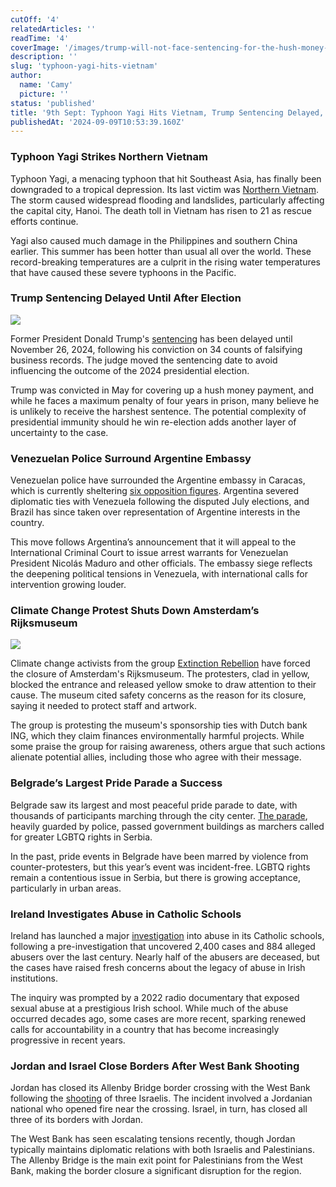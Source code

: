 ```yaml
---
cutOff: '4'
relatedArticles: ''
readTime: '4'
coverImage: '/images/trump-will-not-face-sentencing-for-the-hush-money-case-until-after-the-election-2-QwOT.webp'
description: ''
slug: 'typhoon-yagi-hits-vietnam'
author:
  name: 'Camy'
  picture: ''
status: 'published'
title: '9th Sept: Typhoon Yagi Hits Vietnam, Trump Sentencing Delayed, Venezuelan Embassy Standoff'
publishedAt: '2024-09-09T10:53:39.160Z'
---
```


### Typhoon Yagi Strikes Northern Vietnam

Typhoon Yagi, a menacing typhoon that hit Southeast Asia, has finally been downgraded to a tropical depression. Its last victim was [Northern Vietnam](https://www.reuters.com/world/asia-pacific/typhoon-yagi-weakens-after-hitting-vietnams-capital-hanoi-2024-09-08/). The storm caused widespread flooding and landslides, particularly affecting the capital city, Hanoi. The death toll in Vietnam has risen to 21 as rescue efforts continue.

Yagi also caused much damage in the Philippines and southern China earlier. This summer has been hotter than usual all over the world. These record-breaking temperatures are a culprit in the rising water temperatures that have caused these severe typhoons in the Pacific. 

### Trump Sentencing Delayed Until After Election

![](/images/trump-will-not-face-sentencing-for-the-hush-money-case-until-after-the-election-2-MzND.webp)

Former President Donald Trump's [sentencing](https://edition.cnn.com/2024/09/06/politics/judge-delays-trumps-sentencing/index.html) has been delayed until November 26, 2024, following his conviction on 34 counts of falsifying business records. The judge moved the sentencing date to avoid influencing the outcome of the 2024 presidential election.

Trump was convicted in May for covering up a hush money payment, and while he faces a maximum penalty of four years in prison, many believe he is unlikely to receive the harshest sentence. The potential complexity of presidential immunity should he win re-election adds another layer of uncertainty to the case.

### Venezuelan Police Surround Argentine Embassy

Venezuelan police have surrounded the Argentine embassy in Caracas, which is currently sheltering [six opposition figures](https://www.bbc.com/news/articles/c207958pp9qo). Argentina severed diplomatic ties with Venezuela following the disputed July elections, and Brazil has since taken over representation of Argentine interests in the country.

This move follows Argentina’s announcement that it will appeal to the International Criminal Court to issue arrest warrants for Venezuelan President Nicolás Maduro and other officials. The embassy siege reflects the deepening political tensions in Venezuela, with international calls for intervention growing louder.

### Climate Change Protest Shuts Down Amsterdam’s Rijksmuseum

![](/images/climate-change-protesters-close-off-amsterdam-s-rijksmuseum-1-M2Mz.webp)

Climate change activists from the group [Extinction Rebellion](https://www.dw.com/en/climate-protesters-close-off-amsterdams-rijksmuseum/a-70161967) have forced the closure of Amsterdam's Rijksmuseum. The protesters, clad in yellow, blocked the entrance and released yellow smoke to draw attention to their cause. The museum cited safety concerns as the reason for its closure, saying it needed to protect staff and artwork.

The group is protesting the museum's sponsorship ties with Dutch bank ING, which they claim finances environmentally harmful projects. While some praise the group for raising awareness, others argue that such actions alienate potential allies, including those who agree with their message.

### Belgrade’s Largest Pride Parade a Success

Belgrade saw its largest and most peaceful pride parade to date, with thousands of participants marching through the city center. [The parade](https://balkaninsight.com/2024/09/07/biggest-ever-belgrade-pride-urges-serbian-authorities-to-boost-lgbtq-rights/), heavily guarded by police, passed government buildings as marchers called for greater LGBTQ rights in Serbia.

In the past, pride events in Belgrade have been marred by violence from counter-protesters, but this year’s event was incident-free. LGBTQ rights remain a contentious issue in Serbia, but there is growing acceptance, particularly in urban areas.

### Ireland Investigates Abuse in Catholic Schools

Ireland has launched a major [investigation](https://www.euronews.com/my-europe/2024/09/04/ireland-to-set-up-inquiry-into-sexual-abuse-at-religious-schools-following-harrowing-repor) into abuse in its Catholic schools, following a pre-investigation that uncovered 2,400 cases and 884 alleged abusers over the last century. Nearly half of the abusers are deceased, but the cases have raised fresh concerns about the legacy of abuse in Irish institutions.

The inquiry was prompted by a 2022 radio documentary that exposed sexual abuse at a prestigious Irish school. While much of the abuse occurred decades ago, some cases are more recent, sparking renewed calls for accountability in a country that has become increasingly progressive in recent years.

### Jordan and Israel Close Borders After West Bank Shooting

Jordan has closed its Allenby Bridge border crossing with the West Bank following the [shooting](https://www.france24.com/en/video/20240908-the-allenby-bridge-crossing-is-the-main-crossing-point-for-palestinians-who-want-to-leave-the-west-bank) of three Israelis. The incident involved a Jordanian national who opened fire near the crossing. Israel, in turn, has closed all three of its borders with Jordan.

The West Bank has seen escalating tensions recently, though Jordan typically maintains diplomatic relations with both Israelis and Palestinians. The Allenby Bridge is the main exit point for Palestinians from the West Bank, making the border closure a significant disruption for the region.